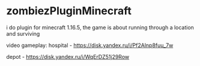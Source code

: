 # zombiezPluginMinecraft
i do plugin for minecraft 1.16.5, the game is about running through a location and surviving

video gameplay:
hospital - https://disk.yandex.ru/i/Pf2Alnp8fuu_7w

depot - https://disk.yandex.ru/i/WqErDZ51j29Row
